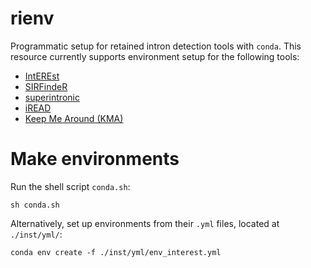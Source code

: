 # rienv

Programmatic setup for retained intron detection tools with `conda`. This resource currently 
supports environment setup for the following tools:

* [IntEREst](https://bioconductor.org/packages/release/bioc/html/IntEREst.html)
* [SIRFindeR](https://github.com/lbroseus/SIRFindeR/)
* [superintronic](https://github.com/sa-lee/superintronic)
* [iREAD](https://github.com/genemine/iread/)
* [Keep Me Around (KMA)](https://github.com/adamtongji/kma)

# Make environments

Run the shell script `conda.sh`:

```
sh conda.sh
```

Alternatively, set up environments from their `.yml` files, located at `./inst/yml/`:

```
conda env create -f ./inst/yml/env_interest.yml
```
